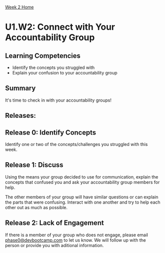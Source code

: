 [Week 2 Home](./)

# U1.W2: Connect with Your Accountability Group

## Learning Competencies
- Identify the concepts you struggled with
- Explain your confusion to your accountability group

## Summary
It's time to check in with your accountability groups!

## Releases:
## Release 0: Identify Concepts
Identify one or two of the concepts/challenges you struggled with this week.

## Release 1: Discuss
Using the means your group decided to use for communication, explain the concepts that confused you and ask your accountability group members for help.

The other members of your group will have similar questions or can explain the parts that were confusing. Interact with one another and try to help each other out as much as possible.

## Release 2: Lack of Engagement
If there is a member of your group who does not engage, please email <phase0@devbootcamp.com> to let us know. We will follow up with the person or provide you with aditional information.